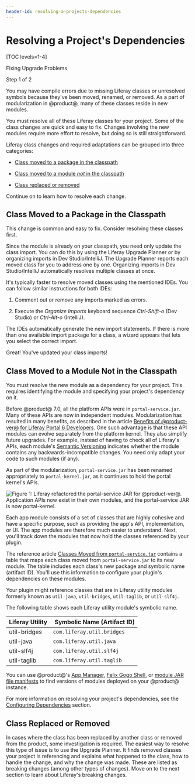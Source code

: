 ```yaml
---
header-id: resolving-a-projects-dependencies
---
```


# Resolving a Project's Dependencies

[TOC levels=1-4]

<div class="learn-path-step row">
    <p id="stepTitle">Fixing Upgrade Problems</p><p>Step 1 of 2</p>
</div>

You may have compile errors due to missing Liferay classes or unresolved symbols
because they've been moved, renamed, or removed. As a part of modularization in
@product@, many of these classes reside in new modules. 

You must resolve all of these Liferay classes for your project. Some of the
class changes are quick and easy to fix. Changes involving the new modules
require more effort to resolve, but doing so is still straightforward. 

Liferay class changes and required adaptations can be grouped into three
categories:

- [Class moved to a package in the classpath](#class-moved-to-a-package-in-the-classpath)

- [Class moved to a module *not* in the classpath](#class-moved-to-a-module-not-in-the-classpath)

- [Class replaced or removed](#class-replaced-or-removed)

Continue on to learn how to resolve each change.

## Class Moved to a Package in the Classpath

This change is common and easy to fix. Consider resolving these classes first.

Since the module is already on your classpath, you need only update the class
import. You can do this by using the Liferay Upgrade Planner or by organizing
imports in Dev Studio/IntelliJ. The Upgrade Planner reports each moved class for
you to address one by one. Organizing imports in Dev Studio/IntelliJ
automatically resolves multiple classes at once.

It's typically faster to resolve moved classes using the mentioned IDEs. You can
follow similar instructions for both IDEs:

1.  Comment out or remove any imports marked as errors.

2.  Execute the *Organize Imports* keyboard sequence *Ctrl-Shift-o* (Dev Studio)
    or *Ctrl-Alt-o* (IntelliJ).

The IDEs automatically generate the new import statements. If there is more than
one available import package for a class, a wizard appears that lets you select
the correct import. 

Great! You've updated your class imports!

## Class Moved to a Module Not in the Classpath

You must resolve the new module as a dependency for your project. This requires
identifying the module and specifying your project's dependency on it. 

Before @product@ 7.0, all the platform APIs were in `portal-service.jar`. Many 
of these APIs are now in independent modules. Modularization has resulted in 
many benefits, as described in the article 
[Benefits of @product-ver@ for Liferay Portal 6 Developers](/docs/tutorials/7-1/-/knowledge_base/t/benefits-of-liferay-7-for-liferay-6-developers#modular-development-paradigm). 
One such advantage is that these API modules can evolve separately from the
platform kernel. They also simplify future upgrades. For example, instead of
having to check all of Liferay's APIs, each module's 
[Semantic Versioning](http://semver.org) 
indicates whether the module contains any backwards-incompatible changes. You
need only adapt your code to such modules (if any). 

As part of the modularization, `portal-service.jar` has been renamed 
appropriately to `portal-kernel.jar`, as it continues to hold the portal 
kernel's APIs. 

![Figure 1: Liferay refactored the portal-service JAR for @product-ver@. Application APIs now exist in their own modules, and the portal-service JAR is now *portal-kernel*.](../../../images/from-liferay-6-portal-apis-before-after.png)

Each app module consists of a set of classes that are highly cohesive and have
a specific purpose, such as providing the app's API, implementation, or UI. The 
app modules are therefore much easier to understand. Next, you'll track down the 
modules that now hold the classes referenced by your plugin. 

The reference article 
[Classes Moved from `portal-service.jar`](/docs/reference/7-1/-/knowledge_base/r/classes-moved-from-portal-service-jar) 
contains a table that maps each class moved from `portal-service.jar` to its new 
module. The table includes each class's new package and symbolic name 
(artifact ID). You'll use this information to configure your plugin's 
dependencies on these modules. 

Your plugin might reference classes that are in Liferay utility modules formerly
known as `util-java`, `util-bridges`, `util-taglib`, or `util-slf4j`. 

The following table shows each Liferay utility module's symbolic name.

  **Liferay Utility** |  &nbsp;**Symbolic Name (Artifact ID)** |
:---------------------- | :----------------------------------- |
 util-bridges           |  `com.liferay.util.bridges` |
 util-java              | `com.liferay.util.java` |
 util-slf4j             | `com.liferay.util.slf4j` |
 util-taglib            | `com.liferay.util.taglib` |

You can use @product@'s
[App Manager](/docs/7-2/customization/-/knowledge_base/c/finding-artifacts#finding-liferay-app-and-independent-artifacts),
[Felix Gogo Shell](/docs/7-2/customization/-/knowledge_base/c/using-the-felix-gogo-shell),
or
[module JAR file manifests](/docs/7-2/customization/-/knowledge_base/c/finding-artifacts#finding-core-artifact-attributes)
to find versions of modules deployed on your @product@ instance. 

For more information on resolving your project's dependencies, see the
[Configuring Dependencies](/docs/7-2/customization/-/knowledge_base/c/configuring-dependencies)
section.

## Class Replaced or Removed

In cases where the class has been replaced by another class or removed from the
product, some investigation is required. The easiest way to resolve this type of
issue is to use the Upgrade Planner. It finds removed classes your project
is referencing and explains what happened to the class, how to handle the
change, and why the change was made. These are listed as breaking changes (among
other types of changes). Move on to the next section to learn about Liferay's
breaking changes.
